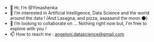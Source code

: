 - 👋 Hi, I’m @Yimashenka
- 👀 I’m interested in Artificial Intelligence, Data Science and the world around the data ! (And Lasagna, and pizza, aaaaaand the moon :new_moon:)
- 💞️ I’m looking to collaborate on ... Nothing right now but, I'm free to explore with you !
- 📫 How to reach me : angeloni.datascience@gmail.com

<!---
Yimashenka/Yimashenka is a ✨ special ✨ repository because its `README.md` (this file) appears on your GitHub profile.
You can click the Preview link to take a look at your changes.
--->
